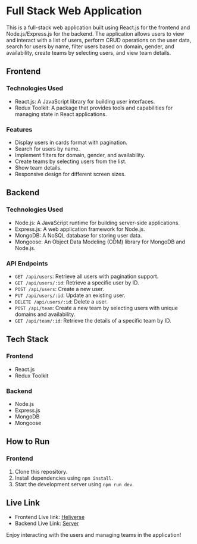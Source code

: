 # Full Stack Web Application

This is a full-stack web application built using React.js for the frontend and Node.js/Express.js for the backend. The application allows users to view and interact with a list of users, perform CRUD operations on the user data, search for users by name, filter users based on domain, gender, and availability, create teams by selecting users, and view team details.

## Frontend

### Technologies Used
- React.js: A JavaScript library for building user interfaces.
- Redux Toolkit: A package that provides tools and capabilities for managing state in React applications.

### Features
- Display users in cards format with pagination.
- Search for users by name.
- Implement filters for domain, gender, and availability.
- Create teams by selecting users from the list.
- Show team details.
- Responsive design for different screen sizes.

## Backend

### Technologies Used
- Node.js: A JavaScript runtime for building server-side applications.
- Express.js: A web application framework for Node.js.
- MongoDB: A NoSQL database for storing user data.
- Mongoose: An Object Data Modeling (ODM) library for MongoDB and Node.js.

### API Endpoints
- `GET /api/users`: Retrieve all users with pagination support.
- `GET /api/users/:id`: Retrieve a specific user by ID.
- `POST /api/users`: Create a new user.
- `PUT /api/users/:id`: Update an existing user.
- `DELETE /api/users/:id`: Delete a user.
- `POST /api/team`: Create a new team by selecting users with unique domains and availability.
- `GET /api/team/:id`: Retrieve the details of a specific team by ID.

## Tech Stack

### Frontend
- React.js
- Redux Toolkit

### Backend
- Node.js
- Express.js
- MongoDB
- Mongoose

## How to Run

### Frontend
1. Clone this repository.
3. Install dependencies using `npm install`.
4. Start the development server using `npm run dev`.


## Live Link
- Frontend Live link: [Heliverse](https://stately-kataifi-f4bf93.netlify.app/)
- Backend Live Link: [Server](https://heliverse-server-khaki.vercel.app/)

Enjoy interacting with the users and managing teams in the application!
